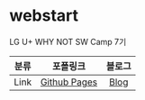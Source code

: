 # webstart

LG U+ WHY NOT SW Camp 7기

|분류|포폴링크|블로그| 
|:---:|:---:|:---:|
|Link|[Github Pages](https://clear-head.github.io/webstart/service/index.html)|[Blog](https://problems.tistory.com/)|
